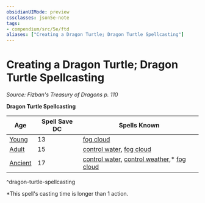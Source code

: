 ```yaml
---
obsidianUIMode: preview
cssclasses: json5e-note
tags:
- compendium/src/5e/ftd
aliases: ["Creating a Dragon Turtle; Dragon Turtle Spellcasting"]
---
```

# Creating a Dragon Turtle; Dragon Turtle Spellcasting
*Source: Fizban's Treasury of Dragons p. 110* 

**Dragon Turtle Spellcasting**

| Age | Spell Save DC | Spells Known |
|-----|---------------|--------------|
| [Young](Mechanics/bestiary/dragon/young-dragon-turtle-ftd.md) | 13 | [fog cloud](Mechanics/spells/fog-cloud.md) |
| [Adult](Mechanics/bestiary/dragon/dragon-turtle.md) | 15 | [control water](Mechanics/spells/control-water.md), [fog cloud](Mechanics/spells/fog-cloud.md) |
| [Ancient](Mechanics/bestiary/dragon/ancient-dragon-turtle-ftd.md) | 17 | [control water](Mechanics/spells/control-water.md), [control weather](Mechanics/spells/control-weather.md),* [fog cloud](Mechanics/spells/fog-cloud.md) |
^dragon-turtle-spellcasting

*This spell's casting time is longer than 1 action.